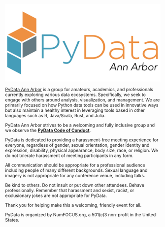 ![PyData Ann Arbor Logo](https://github.com/PyDataAnnArbor/Meetup/blob/master/PyDataLogoAnnArbor.png)

[PyData Ann Arbor](https://www.meetup.com/PyData-Ann-Arbor/) is a group for amateurs, academics, and professionals currently exploring various data ecosystems. Specifically, we seek to engage with others around analysis, visualization, and management. We are primarily focused on how Python data tools can be used in innovative ways but also maintain a healthy interest in leveraging tools based in other languages such as R, Java/Scala, Rust, and Julia. 



PyData Ann Arbor strives to be a welcoming and fully inclusive group and we observe the <b>[PyData Code of Conduct](http://pydata.org/code-of-conduct.html)</b>. 

PyData is dedicated to providing a harassment-free meeting experience for everyone, regardless of gender, sexual orientation, gender identity and expression, disability, physical appearance, body size, race, or religion. We do not tolerate harassment of meeting participants in any form.

All communication should be appropriate for a professional audience including people of many different backgrounds. Sexual language and imagery is not appropriate for any conference venue, including talks.

Be kind to others. Do not insult or put down other attendees. Behave professionally. Remember that harassment and sexist, racist, or exclusionary jokes are not appropriate for PyData.

Thank you for helping make this a welcoming, friendly event for all. 



PyData is organized by NumFOCUS.org, a 501(c)3 non-profit in the United States.

